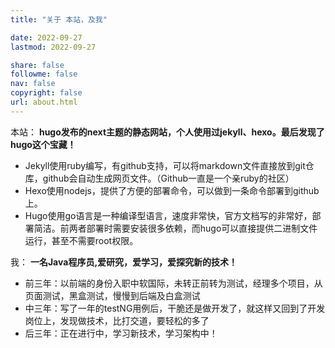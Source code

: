 ```yaml
---
title: "关于 本站，及我"

date: 2022-09-27
lastmod: 2022-09-27

share: false
followme: false
nav: false
copyright: false
url: about.html
---
```

本站：
**hugo发布的next主题的静态网站，个人使用过jekyll、hexo。最后发现了hugo这个宝藏！**
-   Jekyll使用ruby编写，有github支持，可以将markdown文件直接放到git仓库，github会自动生成网页文件。（Github一直是一个亲ruby的社区）
-   Hexo使用nodejs，提供了方便的部署命令，可以做到一条命令部署到github上。
-   Hugo使用go语言是一种编译型语言，速度非常快，官方文档写的非常好，部署简洁。前两者部署时需要安装很多依赖，而hugo可以直接提供二进制文件运行，甚至不需要root权限。


我：
**一名Java程序员,爱研究，爱学习，爱探究新的技术！**
- 前三年：以前端的身份入职中软国际，未转正前转为测试，经理多个项目，从页面测试，黑盒测试，慢慢到后端及白盒测试
- 中三年：写了一年的testNG用例后，干脆还是做开发了，就这样又回到了开发岗位上，发现做技术，比打交道，要轻松的多了
- 后三年：正在进行中，学习新技术，学习架构中！

